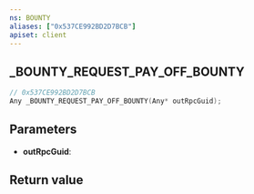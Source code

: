 ```yaml
---
ns: BOUNTY
aliases: ["0x537CE992BD2D7BCB"]
apiset: client
---
```

## _BOUNTY_REQUEST_PAY_OFF_BOUNTY

```c
// 0x537CE992BD2D7BCB
Any _BOUNTY_REQUEST_PAY_OFF_BOUNTY(Any* outRpcGuid);
```


## Parameters
* **outRpcGuid**:

## Return value

